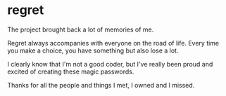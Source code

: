 # regret

The project brought back a lot of memories of me.

Regret always accompanies with everyone on the road of life. Every time you make a choice, you have something but also lose a lot.

I clearly know that I'm not a good coder, but I've really been proud and excited of creating these magic passwords.

Thanks for all the people and things I met, I owned and I missed.
